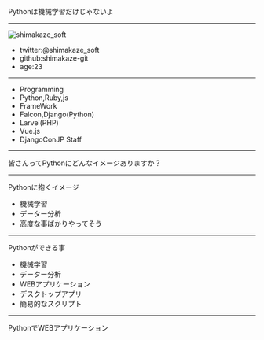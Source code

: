 Pythonは機械学習だけじゃないよ

---
![shimakaze_soft](https://pbs.twimg.com/profile_images/972776722767659008/EY16ro48_400x400.jpg)
- twitter:@shimakaze_soft
- github:shimakaze-git
- age:23
---
- Programming
 - Python,Ruby,js
- FrameWork 
 - Falcon,Django(Python)
 - Larvel(PHP)
 - Vue.js
- DjangoConJP Staff
---

皆さんってPythonにどんなイメージありますか？

---
Pythonに抱くイメージ
- 機械学習
- データー分析
- 高度な事ばかりやってそう
---

Pythonができる事
- 機械学習
- データー分析
- WEBアプリケーション
- デスクトップアプリ
- 簡易的なスクリプト

---

PythonでWEBアプリケーション

